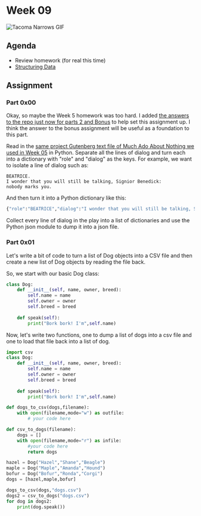 # Week 09
![Tacoma Narrows GIF](assets/structure.gif)

## Agenda
- Review homework (for real this time)
- [Structuring Data](lesson.md) 

## Assignment

### Part 0x00
Okay, so maybe the Week 5 homework was too hard. I added [the answers to the repo just now for parts 2 and Bonus](https://github.com/scholarslab/CodeLab/tree/master/Week05/answers) to help set this assignment up. I think the answer to the bonus assignment will be useful as a foundation to this part. 

Read in the [same project Gutenberg text file of Much Ado About Nothing we used in Week 05](http://www.gutenberg.org/ebooks/1519) in Python. Separate all the lines of dialog and turn each into a dictionary with "role" and "dialog" as the keys. For example, we want to isolate a line of dialog such as:

```
BEATRICE.
I wonder that you will still be talking, Signior Benedick:
nobody marks you.
```

And then turn it into a Python dictionary like this:

```python
{"role":"BEATRICE","dialog":"I wonder that you will still be talking, Signior Benedick:nobody marks you."}
```

Collect every line of dialog in the play into a list of dictionaries and use the Python json module to dump it into a json file.


### Part 0x01
Let's write a bit of code to turn a list of Dog objects into a CSV file and then create a new list of Dog objects by reading the file back.

So, we start with our basic Dog class:

```python
class Dog:
    def __init__(self, name, owner, breed):
        self.name = name
        self.owner = owner
        self.breed = breed
    
    def speak(self):
        print("Bork bork! I'm",self.name)
```

Now, let's write two functions, one to dump a list of dogs into a csv file and one to load that file back into a list of dog.

```python
import csv
class Dog:
    def __init__(self, name, owner, breed):
        self.name = name
        self.owner = owner
        self.breed = breed
    
    def speak(self):
        print("Bork bork! I'm",self.name)

def dogs_to_csv(dogs,filename):
    with open(filename,mode="w") as outfile:
        # your code here

def csv_to_dogs(filename):
    dogs = []
    with open(filename,mode="r") as infile:
        #your code here
        return dogs

hazel = Dog("Hazel","Shane","Beagle")
maple = Dog("Maple","Amanda","Hound")
bofur = Dog("Bofur","Ronda","Corgi")
dogs = [hazel,maple,bofur]

dogs_to_csv(dogs,"dogs.csv")
dogs2 = csv_to_dogs("dogs.csv")
for dog in dogs2:
    print(dog.speak())
```